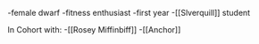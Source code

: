 -female dwarf
-fitness enthusiast
-first year
-[[Slverquill]] student

In Cohort with:
	-[[Rosey Miffinbiff]]
	-[[Anchor]]